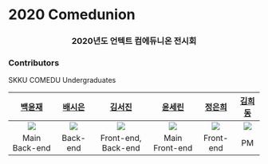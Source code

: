 # 2020 Comedunion

<div align="center">
<h3>
2020년도 언텍트 컴에듀니온 전시회
</h3>
</div>

### Contributors
SKKU COMEDU Undergraduates

|  [백윤재](https://github.com/WhyJYJ)  |  [배시은](https://github.com/sieun-Bae)  | [김서진](https://github.com/Seojinseojin) | [윤세린](https://github.com/Serin-yoon) | [정은희](https://github.com/Eunhee-JJ) | [김희동](https://github.com/ruthetum) |
| :----: | :-----: | :----: | :-----: | :----: | :----: |
| <img src="https://github.com/WhyJYJ.png"></img> | <img src="https://github.com/sieun-Bae.png"></img> | <img src="https://github.com/Seojinseojin.png"></img> | <img src="https://github.com/Serin-yoon.png"></img> | <img src="https://github.com/Eunhee-JJ.png"></img> | <img src="https://github.com/ruthetum.png"></img> |
| Main Back-end | Back-end | Front-end, Back-end | Main Front-end | Front-end | PM |
